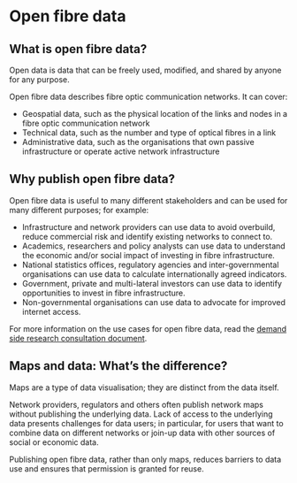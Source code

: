 # Open fibre data

## What is open fibre data?

Open data is data that can be freely used, modified, and shared by anyone for any purpose.

Open fibre data describes fibre optic communication networks. It can cover:

- Geospatial data, such as the physical location of the links and nodes in a fibre optic communication network
- Technical data, such as the number and type of optical fibres in a link
- Administrative data, such as the organisations that own passive infrastructure or operate active network infrastructure

## Why publish open fibre data?

Open fibre data is useful to many different stakeholders and can be used for many different purposes; for example:

- Infrastructure and network providers can use data to avoid overbuild, reduce commercial risk and identify existing networks to connect to.
- Academics, researchers and policy analysts can use data to understand the economic and/or social impact of investing in fibre infrastructure.
- National statistics offices, regulatory agencies and inter-governmental organisations can use data to calculate internationally agreed indicators.
- Government, private and multi-lateral investors can use data to identify opportunities to invest in fibre infrastructure.
- Non-governmental organisations can use data to advocate for improved internet access.

For more information on the use cases for open fibre data, read the [demand side research consultation document](https://github.com/Open-Telecoms-Data/open-fibre-data-standard/discussions/4).

## Maps and data: What’s the difference?

Maps are a type of data visualisation; they are distinct from the data itself.

Network providers, regulators and others often publish network maps without publishing the underlying data. Lack of access to the underlying data presents challenges for data users; in particular, for users that want to combine data on different networks or join-up data with other sources of social or economic data.

Publishing open fibre data, rather than only maps, reduces barriers to data use and ensures that permission is granted for reuse.
